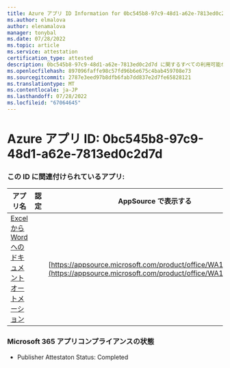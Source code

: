 ```yaml
---
title: Azure アプリ ID Information for 0bc545b8-97c9-48d1-a62e-7813ed0c2d7d
ms.author: elmalova
author: elenamalova
manager: tonybal
ms.date: 07/28/2022
ms.topic: article
ms.service: attestation
certification_type: attested
description: 0bc545b8-97c9-48d1-a62e-7813ed0c2d7d に関するすべての利用可能なセキュリティとコンプライアンス情報。
ms.openlocfilehash: 897096faffe98c57fd96b6e675c4bab459708e73
ms.sourcegitcommit: 2787e3eed97b8dfb6fab7dd837e2d7fe65828121
ms.translationtype: MT
ms.contentlocale: ja-JP
ms.lasthandoff: 07/28/2022
ms.locfileid: "67064645"
---
```

# <a name="azure-app-id-0bc545b8-97c9-48d1-a62e-7813ed0c2d7d"></a>Azure アプリ ID: 0bc545b8-97c9-48d1-a62e-7813ed0c2d7d


### <a name="apps-associated-with-this-id"></a>この ID に関連付けられているアプリ:
| **アプリ名** | **認定** | **AppSource で表示する** |
|--------------|---------------|-----------------------|
| [Excel から Word へのドキュメントオートメーション](../forward/WA104380955.md) |  | [https://appsource.microsoft.com/product/office/WA104380955](https://appsource.microsoft.com/product/office/WA104380955) |

### <a name="microsoft-365-app-compliance-status"></a>Microsoft 365 アプリコンプライアンスの状態
- Publisher Attestaton Status: Completed
